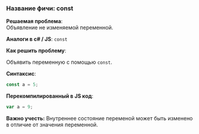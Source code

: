 ### **Название фичи: const**

**Решаемая проблема**:  
Объявление не изменяемой переменной.

**Аналоги в c\# / JS**: `const`

**Как решить проблему**:

Объявить переменную с помощью `const`.

**Синтаксис**:

```js
const a = 5;
```

**Перекомпилированный в JS код**:

```js
var a = 9;
```

**Важно учесть:** Внутреннее состояние переменой может быть изменено в отличие от значения переменной.

